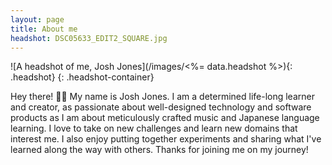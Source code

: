 ```yaml
---
layout: page
title: About me
headshot: DSC05633_EDIT2_SQUARE.jpg
---
```


![A headshot of me, Josh Jones](/images/<%= data.headshot %>){: .headshot}
{: .headshot-container}

Hey there! 👋🏻 My name is Josh Jones. I am a determined life-long learner and creator, as passionate about well-designed technology and software products as I am about meticulously crafted music and Japanese language learning. I love to take on new challenges and learn new domains that interest me. I also enjoy putting together experiments and sharing what I've learned along the way with others. Thanks for joining me on my journey!
